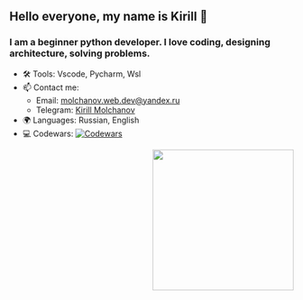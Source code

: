 ## Hello everyone, my name is Kirill 👋
### I am a beginner python developer. I love coding, designing architecture, solving problems.

- 🛠 Tools: Vscode, Pycharm, Wsl
- 📫 Contact me: 
    - Email: molchanov.web.dev@yandex.ru
    - Telegram: [Kirill Molchanov](https://www.t.me/ssavboy)
- 🌍 Languages: Russian, English
- 💻 Codewars: [![Codewars](https://www.codewars.com/users/svbc/badges/micro)](https://www.codewars.com/users/svbc)
<img align="right" height="250" src="https://github-readme-stats-steel-omega.vercel.app/api?username=ssavboy&show_icons=true&include_all_commits=true&icon_color=2d77dc&title_color=2d77dc&text_color=ffffff&bg_color=0d1117&hide_border=true&number_format=long&rank_icon=percentile&show=reviews,discussions_started,discussions_answered#gh-dark-mode-only">
